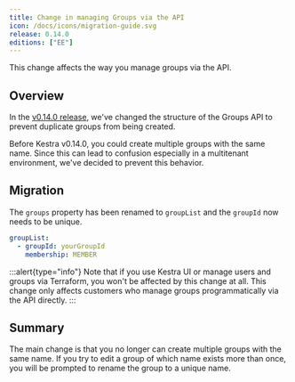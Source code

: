 ```yaml
---
title: Change in managing Groups via the API
icon: /docs/icons/migration-guide.svg
release: 0.14.0
editions: ["EE"]
---
```


This change affects the way you manage groups via the API.

## Overview

In the [v0.14.0 release](/blogs/2024-01-22-release-0-14.md), we've changed the structure of the Groups API to prevent duplicate groups from being created.

Before Kestra v0.14.0, you could create multiple groups with the same name. Since this can lead to confusion especially in a multitenant environment, we've decided to prevent this behavior.

## Migration

The `groups` property has been renamed to `groupList` and the `groupId` now needs to be unique.

```yaml
groupList:
  - groupId: yourGroupId
    membership: MEMBER
```

:::alert{type="info"}
Note that if you use Kestra UI or manage users and groups via Terraform, you won't be affected by this change at all. This change only affects customers who manage groups programmatically via the API directly.
:::

## Summary

The main change is that you no longer can create multiple groups with the same name. If you try to edit a group of which name exists more than once, you will be prompted to rename the group to a unique name.